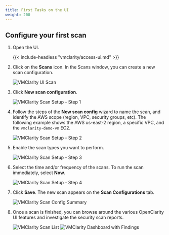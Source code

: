 ```yaml
---
title: First Tasks on the UI
weight: 200
---
```


## Configure your first scan

1. Open the UI.

    {{< include-headless "vmclarity/access-ui.md" >}}

1. Click on the **Scans** icon. In the Scans window, you can create a new scan configuration.

    <img src="/img/vmclarity-ui-2.png" alt="VMClarity UI Scan" title="VMClarity UI Scan" />

1. Click **New scan configuration**.

    <img src="/img/vmclarity-scan-setup-1.png" alt="VMClarity Scan Setup - Step 1" title="VMClarity Scan Setup Step 1" />

1. Follow the steps of the **New scan config** wizard to name the scan, and identify the AWS scope (region, VPC, security groups, etc). The following example shows the AWS us-east-2 region, a specific VPC, and the `vmclarity-demo-vm` EC2.

    <img src="/img/vmclarity-scan-setup-2.png" alt="VMClarity Scan Setup - Step 2" title="VMClarity Scan Setup Step 2" />

1. Enable the scan types you want to perform.

    <img src="/img/vmclarity-scan-setup-3.png" alt="VMClarity Scan Setup - Step 3" title="VMClarity Scan Setup Step 3" />

1. Select the time and/or frequency of the scans. To run the scan immediately, select **Now**.

    <img src="/img/vmclarity-scan-setup-4.png" alt="VMClarity Scan Setup - Step 4" title="VMClarity Scan Setup Step 4" />

1. Click **Save**. The new scan appears on the **Scan Configurations** tab.

    <img src="/img/vmclarity-scan-config-summary.png" alt="VMClarity Scan Config Summary" title="VMClarity Scan Config Summary" />

1. Once a scan is finished, you can browse around the various OpenClarity UI features and investigate the security scan reports.

    <img src="/img/vmclarity-scan-list.png" alt="VMClarity Scan List" title="VMClarity Scan List" />

    <img src="/img/vmclarity-dashboard-data.png" alt="VMClarity Dashboard with Findings" title="VMClarity Dashboard with Findings" />

